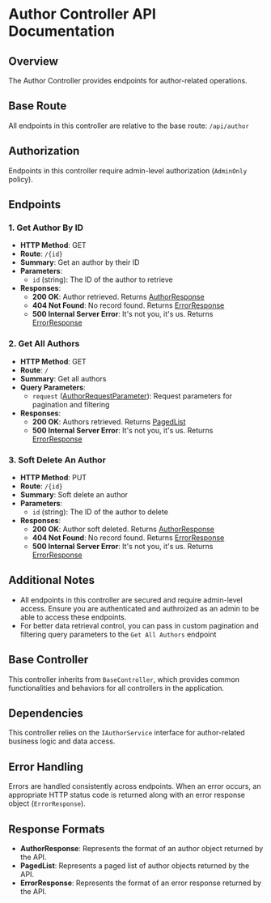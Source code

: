 # Author Controller API Documentation

## Overview

The Author Controller provides endpoints for author-related operations.

## Base Route

All endpoints in this controller are relative to the base route: `/api/author`

## Authorization

Endpoints in this controller require admin-level authorization (`AdminOnly` policy).

## Endpoints

### 1. Get Author By ID

- **HTTP Method**: GET
- **Route**: `/{id}`
- **Summary**: Get an author by their ID
- **Parameters**:
  - `id` (string): The ID of the author to retrieve
- **Responses**:
  - **200 OK**: Author retrieved. Returns [AuthorResponse](#authorresponse)
  - **404 Not Found**: No record found. Returns [ErrorResponse](#errorresponse)
  - **500 Internal Server Error**: It's not you, it's us. Returns [ErrorResponse](#errorresponse)

### 2. Get All Authors

- **HTTP Method**: GET
- **Route**: `/`
- **Summary**: Get all authors
- **Query Parameters**:
  - `request` ([AuthorRequestParameter](#authorrequestparameter)): Request parameters for pagination and filtering
- **Responses**:
  - **200 OK**: Authors retrieved. Returns [PagedList<AuthorResponse>](#pagedlistauthorresponse)
  - **500 Internal Server Error**: It's not you, it's us. Returns [ErrorResponse](#errorresponse)

### 3. Soft Delete An Author

- **HTTP Method**: PUT
- **Route**: `/{id}`
- **Summary**: Soft delete an author
- **Parameters**:
  - `id` (string): The ID of the author to delete
- **Responses**:
  - **200 OK**: Author soft deleted. Returns [AuthorResponse](#authorresponse)
  - **404 Not Found**: No record found. Returns [ErrorResponse](#errorresponse)
  - **500 Internal Server Error**: It's not you, it's us. Returns [ErrorResponse](#errorresponse)


## Additional Notes

- All endpoints in this controller are secured and require admin-level access. Ensure you are authenticated and authroized as an admin to be able to access these endpoints.
- For better data retrieval control, you can pass in custom pagination and filtering query parameters to the `Get All Authors` endpoint 

## Base Controller

This controller inherits from `BaseController`, which provides common functionalities and behaviors for all controllers in the application.

## Dependencies

This controller relies on the `IAuthorService` interface for author-related business logic and data access.

## Error Handling

Errors are handled consistently across endpoints. When an error occurs, an appropriate HTTP status code is returned along with an error response object (`ErrorResponse`).

## Response Formats

- **AuthorResponse**: Represents the format of an author object returned by the API.
- **PagedList<AuthorResponse>**: Represents a paged list of author objects returned by the API.
- **ErrorResponse**: Represents the format of an error response returned by the API.
